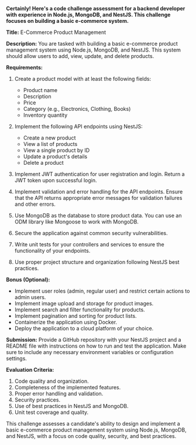**Certainly! Here's a code challenge assessment for a backend developer with experience in Node.js, MongoDB, and NestJS. This challenge focuses on building a basic e-commerce system.**

**Title:** E-Commerce Product Management

**Description:** You are tasked with building a basic e-commerce product management system using Node.js, MongoDB, and NestJS. This system should allow users to add, view, update, and delete products.

**Requirements:**

1.  Create a product model with at least the following fields:

    - Product name
    - Description
    - Price
    - Category (e.g., Electronics, Clothing, Books)
    - Inventory quantity

2.  Implement the following API endpoints using NestJS:

    - Create a new product
    - View a list of products
    - View a single product by ID
    - Update a product's details
    - Delete a product

3.  Implement JWT authentication for user registration and login. Return a JWT token upon successful login.
4.  Implement validation and error handling for the API endpoints. Ensure that the API returns appropriate error messages for validation failures and other errors.
5.  Use MongoDB as the database to store product data. You can use an ODM library like Mongoose to work with MongoDB.
6.  Secure the application against common security vulnerabilities.
7.  Write unit tests for your controllers and services to ensure the functionality of your endpoints.
8.  Use proper project structure and organization following NestJS best practices.

**Bonus (Optional):**

- Implement user roles (admin, regular user) and restrict certain actions to admin users.
- Implement image upload and storage for product images.
- Implement search and filter functionality for products.
- Implement pagination and sorting for product lists.
- Containerize the application using Docker.
- Deploy the application to a cloud platform of your choice.

**Submission:** Provide a GitHub repository with your NestJS project and a README file with instructions on how to run and test the application. Make sure to include any necessary environment variables or configuration settings.

**Evaluation Criteria:**

1.  Code quality and organization.
2.  Completeness of the implemented features.
3.  Proper error handling and validation.
4.  Security practices.
5.  Use of best practices in NestJS and MongoDB.
6.  Unit test coverage and quality.

This challenge assesses a candidate's ability to design and implement a basic e-commerce product management system using Node.js, MongoDB, and NestJS, with a focus on code quality, security, and best practices.

